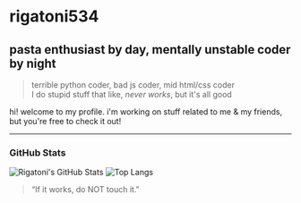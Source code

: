 # rigatoni534

## pasta enthusiast by day, mentally unstable coder by night

> terrible python coder, bad js coder, mid html/css coder  
> I do stupid stuff that like, _never works_, but it's all good

hi! welcome to my profile. i'm working on stuff related to me & my friends, but you're free to check it out!

---

###  GitHub Stats

![Rigatoni's GitHub Stats](https://github-readme-stats.vercel.app/api?username=rigatoni534&show_icons=true&theme=radical)
![Top Langs](https://github-readme-stats.vercel.app/api/top-langs/?username=rigatoni534&layout=compact&theme=radical)
<!--
special page
-->

> “If it works, do NOT touch it."

